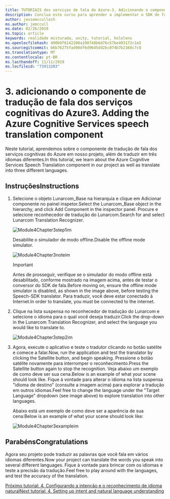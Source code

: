 ```yaml
---
title: TUTORIAIS dos serviços de fala do Azure-3. Adicionando o componente de tradução de fala dos serviços cognitivas do Azure
description: Conclua este curso para aprender a implementar o SDK de fala do Azure em um aplicativo de realidade misturada.
author: jessemcculloch
ms.author: jemccull
ms.date: 02/26/2019
ms.topic: article
keywords: realidade misturada, unity, tutorial, hololens
ms.openlocfilehash: 490b9f6142208a190748b6d76c57be493172c1e5
ms.sourcegitcommit: b6b76275fad90df6d9645dd2bc074b7b2168c7c8
ms.translationtype: MT
ms.contentlocale: pt-BR
ms.lasthandoff: 11/11/2019
ms.locfileid: "73913203"
---
```

# <a name="3-adding-the-azure-cognitive-services-speech-translation-component"></a><span data-ttu-id="39684-105">3. adicionando o componente de tradução de fala dos serviços cognitivas do Azure</span><span class="sxs-lookup"><span data-stu-id="39684-105">3. Adding the Azure Cognitive Services speech translation component</span></span>

<span data-ttu-id="39684-106">Neste tutorial, aprendemos sobre o componente de tradução de fala dos serviços cognitivas do Azure em nosso projeto, além de traduzir em três idiomas diferentes.</span><span class="sxs-lookup"><span data-stu-id="39684-106">In this tutorial, we learn about the Azure Cognitive Services Speech Translation component in our project as well as translate into three different languages.</span></span>

## <a name="instructions"></a><span data-ttu-id="39684-107">Instruções</span><span class="sxs-lookup"><span data-stu-id="39684-107">Instructions</span></span>

1. <span data-ttu-id="39684-108">Selecione o objeto Lunarcom_Base na hierarquia e clique em Adicionar componente no painel inspetor.</span><span class="sxs-lookup"><span data-stu-id="39684-108">Select the Lunarcom_Base object in the hierarchy, and click Add Component in the inspector panel.</span></span> <span data-ttu-id="39684-109">Procure e selecione reconhecedor de tradução do Lunarcom.</span><span class="sxs-lookup"><span data-stu-id="39684-109">Search for and select Lunarcom Translation Recognizer.</span></span>

    ![Module4Chapter3step1im](images/module4chapter3step1im.PNG)

    <span data-ttu-id="39684-111">Desabilite o simulador de modo offline.</span><span class="sxs-lookup"><span data-stu-id="39684-111">Disable the offline mode simulator.</span></span>

    ![Module4Chapter3noteim](images/module4chapter3noteim.PNG)

    >[!IMPORTANT]
    ><span data-ttu-id="39684-113">Antes de prosseguir, verifique se o simulador do modo offline está desabilitado, conforme mostrado na imagem acima, antes de testar o conversor do SDK de fala.</span><span class="sxs-lookup"><span data-stu-id="39684-113">Before moving on, ensure the offline mode simulator is disabled, as shown in the image above, before testing the Speech-SDK translator.</span></span> <span data-ttu-id="39684-114">Para traduzir, você deve estar conectado à Internet.</span><span class="sxs-lookup"><span data-stu-id="39684-114">In order to translate, you must be connected to the internet.</span></span>

2. <span data-ttu-id="39684-115">Clique na lista suspensa no reconhecedor de tradução do Lunarcom e selecione o idioma para o qual você deseja traduzir.</span><span class="sxs-lookup"><span data-stu-id="39684-115">Click the drop-down in the Lunarcom Translation Recognizer, and select the language you would like to translate to.</span></span>

    ![Module4Chapter3step2im](images/module4chapter3step2im.PNG)

3. <span data-ttu-id="39684-117">Agora, execute o aplicativo e teste o tradutor clicando no botão satélite e comece a falar.</span><span class="sxs-lookup"><span data-stu-id="39684-117">Now, run the application and test the translator by clicking the Satellite button, and begin speaking.</span></span> <span data-ttu-id="39684-118">Pressione o botão satélite novamente para interromper o reconhecimento.</span><span class="sxs-lookup"><span data-stu-id="39684-118">Press the Satellite button again to stop the recognition.</span></span> <span data-ttu-id="39684-119">Veja abaixo um exemplo de como deve ser sua cena.</span><span class="sxs-lookup"><span data-stu-id="39684-119">Below is an example of what your scene should look like.</span></span> <span data-ttu-id="39684-120">Fique à vontade para alterar o idioma na lista suspensa "idioma de destino" (consulte a imagem acima) para explorar a tradução em outros idiomas.</span><span class="sxs-lookup"><span data-stu-id="39684-120">Feel free to change the language under the "Target Language" dropdown (see image above) to explore translation into other languages.</span></span>

    <span data-ttu-id="39684-121">Abaixo está um exemplo de como deve ser a aparência de sua cena:</span><span class="sxs-lookup"><span data-stu-id="39684-121">Below is an example of what your scene should look like:</span></span>

    ![Module4Chapter3exampleim](images/module4chapter3exampleim.PNG)

## <a name="congratulations"></a><span data-ttu-id="39684-123">Parabéns</span><span class="sxs-lookup"><span data-stu-id="39684-123">Congratulations</span></span>

<span data-ttu-id="39684-124">Agora seu projeto pode traduzir as palavras que você fala em vários idiomas diferentes.</span><span class="sxs-lookup"><span data-stu-id="39684-124">Now your project can translate the words you speak into several different languages.</span></span> <span data-ttu-id="39684-125">Fique à vontade para brincar com os idiomas e teste a precisão da tradução.</span><span class="sxs-lookup"><span data-stu-id="39684-125">Feel free to play around with the languages, and test the accuracy of the translation.</span></span>

[<span data-ttu-id="39684-126">Próximo tutorial: 4. Configurando a intenção e o reconhecimento de idioma natural</span><span class="sxs-lookup"><span data-stu-id="39684-126">Next tutorial: 4. Setting up intent and natural language understanding</span></span>](mrlearning-speechSDK-ch4.md)
